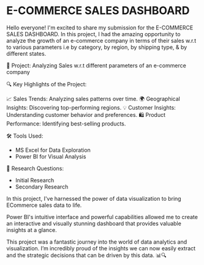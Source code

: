 # E-COMMERCE SALES DASHBOARD

Hello everyone! I'm excited to share my submission for the E-COMMERCE SALES DASHBOARD. In this project, I had the amazing opportunity to analyze the growth of an e-commerce company in terms of their sales w.r.t to various parameters i.e by category, by region, by shipping type, & by different states.

🚀 Project: Analyzing Sales w.r.t different parameters of an e-commerce company

🔍 Key Highlights of the Project:
  
📈 Sales Trends: Analyzing sales patterns over time.
🌍 Geographical Insights: Discovering top-performing regions.
💡 Customer Insights: Understanding customer behavior and preferences.
🛍️ Product Performance: Identifying best-selling products.

🛠️ Tools Used:
- MS Excel for Data Exploration
- Power BI for Visual Analysis

📝 Research Questions:
- Initial Research
- Secondary Research

In this project, I've harnessed the power of data visualization to bring ECommerce sales data to life.

Power BI's intuitive interface and powerful capabilities allowed me to create an interactive and visually stunning dashboard that provides valuable insights at a glance. 

This project was a fantastic journey into the world of data analytics and visualization. I’m incredibly proud of the insights we can now easily extract and the strategic decisions that can be driven by this data. 📊🔍

